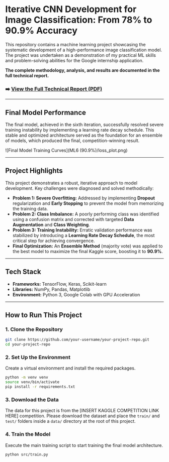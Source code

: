 # Iterative CNN Development for Image Classification: From 78% to 90.9% Accuracy

This repository contains a machine learning project showcasing the systematic development of a high-performance image classification model. The project was undertaken as a demonstration of my practical ML skills and problem-solving abilities for the Google internship application.

**The complete methodology, analysis, and results are documented in the full technical report.**

### ➡️ **[View the Full Technical Report (PDF)](report/project_report.pdf)**

---

## Final Model Performance

The final model, achieved in the sixth iteration, successfully resolved severe training instability by implementing a learning rate decay schedule. This stable and optimized architecture served as the foundation for an ensemble of models, which produced the final, competition-winning result.

![Final Model Training Curves](ML6 (90.9%)/loss_plot.png)

---

## Project Highlights

This project demonstrates a robust, iterative approach to model development. Key challenges were diagnosed and solved methodically:

-   **Problem 1: Severe Overfitting:** Addressed by implementing **Dropout** regularization and **Early Stopping** to prevent the model from memorizing the training data.
-   **Problem 2: Class Imbalance:** A poorly performing class was identified using a confusion matrix and corrected with targeted **Data Augmentation** and **Class Weighting**.
-   **Problem 3: Training Instability:** Erratic validation performance was stabilized by introducing a **Learning Rate Decay Schedule**, the most critical step for achieving convergence.
-   **Final Optimization:** An **Ensemble Method** (majority vote) was applied to the best model to maximize the final Kaggle score, boosting it to **90.9%**.

---

## Tech Stack

-   **Frameworks:** TensorFlow, Keras, Scikit-learn
-   **Libraries:** NumPy, Pandas, Matplotlib
-   **Environment:** Python 3, Google Colab with GPU Acceleration

---

## How to Run This Project

### 1. Clone the Repository
```bash
git clone https://github.com/your-username/your-project-repo.git
cd your-project-repo
```

### 2. Set Up the Environment
Create a virtual environment and install the required packages.
```bash
python -m venv venv
source venv/bin/activate
pip install -r requirements.txt
```

### 3. Download the Data
The data for this project is from the [INSERT KAGGLE COMPETITION LINK HERE] competition. Please download the dataset and place the `train/` and `test/` folders inside a `data/` directory at the root of this project.

### 4. Train the Model
Execute the main training script to start training the final model architecture.
```bash
python src/train.py
```
